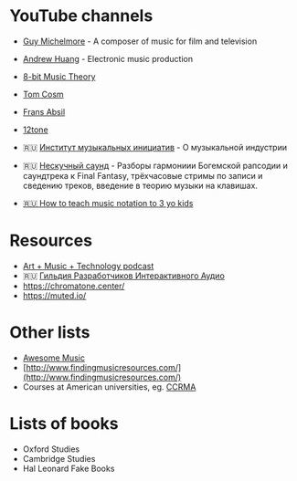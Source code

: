 YouTube channels
===


- [Guy Michelmore](https://www.youtube.com/playlist?list=PLH1Kp5ewZe_SZJ8ntw615PZb0TwrzC2EG) - A composer of music for film and television
- [Andrew Huang](https://www.youtube.com/c/andrewhuang) - Electronic music production
- [8-bit Music Theory](https://www.youtube.com/c/8bitMusicTheory)
- [Tom Cosm](https://www.youtube.com/c/TomCosmNZ)
- [Frans Absil](https://www.youtube.com/c/FransAbsil)
- [12tone](https://www.youtube.com/c/12tonevideos)

- 🇷🇺 [Институт музыкальных инициатив](https://www.youtube.com/c/%D0%98%D0%9C%D0%98%D0%B2%D0%B8%D0%B4%D0%B5%D0%BE/) - О музыкальной индустрии
- 🇷🇺 [Нескучный саунд](https://www.youtube.com/channel/UCc1a1Nm8aNFoqv1G4CfyHzA) - Разборы гармониии Богемской рапсодии и саундтрека к Final Fantasy,
трёхчасовые стримы по записи и сведению треков, введение в теорию музыки на клавишах.
- [🇷🇺 How to teach music notation to 3 yo kids](https://www.youtube.com/watch?v=zJDLG7AqPh0)



Resources
===

- [Art + Music + Technology podcast](https://artmusictech.libsyn.com/)
- 🇷🇺 [Гильдия Разработчиков Интерактивного Аудио](https://griaudio.ru/)
- https://chromatone.center/
- https://muted.io/



Other lists
===

- [Awesome Music](https://github.com/ciconia/awesome-music)
- [http://www.findingmusicresources.com/](http://www.findingmusicresources.com/)
- Courses at American universities, eg. [CCRMA](https://ccrma.stanford.edu/)


Lists of books
===
- Oxford Studies
- Cambridge Studies
- Hal Leonard Fake Books
